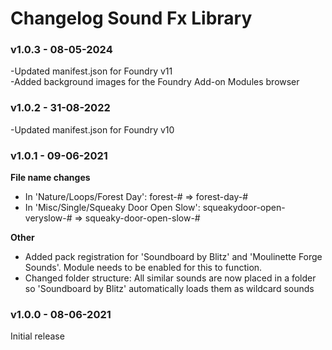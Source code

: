 # Changelog Sound Fx Library
### v1.0.3 - 08-05-2024
-Updated manifest.json for Foundry v11<br>
-Added background images for the Foundry Add-on Modules browser

### v1.0.2 - 31-08-2022
-Updated manifest.json for Foundry v10

### v1.0.1 - 09-06-2021
<b>File name changes</b>
<ul>
<li>In 'Nature/Loops/Forest Day': forest-# => forest-day-#</li>
<li>In 'Misc/Single/Squeaky Door Open Slow': squeakydoor-open-veryslow-# => squeaky-door-open-slow-#</li>
</ul>

<b>Other</b>
<ul>
<li>Added pack registration for 'Soundboard by Blitz' and 'Moulinette Forge Sounds'. Module needs to be enabled for this to function.</li>
<li>Changed folder structure: All similar sounds are now placed in a folder so 'Soundboard by Blitz' automatically loads them as wildcard sounds</li>
</ul>

### v1.0.0 - 08-06-2021
Initial release